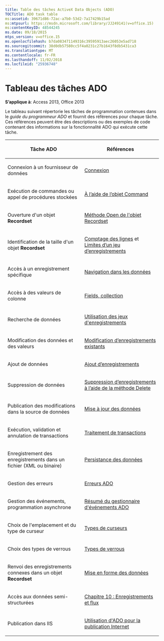 ```yaml
---
title: Table des tâches ActiveX Data Objects (ADO)
TOCTitle: ADO task table
ms:assetid: 39671d86-72ac-a7b0-53d2-7a17429b15ad
ms:mtpsurl: https://msdn.microsoft.com/library/JJ249141(v=office.15)
ms:contentKeyID: 48544245
ms.date: 09/18/2015
mtps_version: v=office.15
ms.openlocfilehash: b7da083471149316c39595913aec26053e5ad718
ms.sourcegitcommit: 38d0db57580cc5f4a0231c27b1643f8db5431ca3
ms.translationtype: MT
ms.contentlocale: fr-FR
ms.lasthandoff: 11/02/2018
ms.locfileid: "25936748"
---
```

# <a name="ado-task-table"></a>Tableau des tâches ADO

**S’applique à**: Access 2013, Office 2013

Le tableau suivant répertorie les tâches de programmation contenues dans le *guide du programmeur ADO* et fournit des références pour chaque tâche. Ces références peuvent être des descriptions ou des exemples de code contenant des informations sur la fonctionnalité ADO qui exécute cette tâche.

<table>
<colgroup>
<col style="width: 50%" />
<col style="width: 50%" />
</colgroup>
<thead>
<tr class="header">
<th><p>Tâche ADO</p></th>
<th><p>Références</p></th>
</tr>
</thead>
<tbody>
<tr class="odd">
<td><p>Connexion à un fournisseur de données</p></td>
<td><p><a href="making-a-connection.md">Connexion</a></p></td>
</tr>
<tr class="even">
<td><p>Exécution de commandes ou appel de procédures stockées</p></td>
<td><p><a href="using-the-command-object-access.md">À l’aide de l’objet Command</a></p></td>
</tr>
<tr class="odd">
<td><p>Ouverture d'un objet <strong>Recordset</strong></p></td>
<td><p><a href="open-method-ado-recordset.md">Méthode Open de l'objet Recordset</a></p></td>
</tr>
<tr class="even">
<td><p>Identification de la taille d'un objet <strong>Recordset</strong></p></td>
<td><p><a href="counting-rows.md">Comptage des lignes</a> et <a href="the-limits-of-a-recordset.md">Limites d’un jeu d’enregistrements</a></p></td>
</tr>
<tr class="odd">
<td><p>Accès à un enregistrement spécifique</p></td>
<td><p><a href="navigating-through-the-data.md">Navigation dans les données</a></p></td>
</tr>
<tr class="even">
<td><p>Accès à des valeurs de colonne</p></td>
<td><p><a href="the-fields-collection.md">Fields, collection</a></p></td>
</tr>
<tr class="odd">
<td><p>Recherche de données</p></td>
<td><p><a href="working-with-recordsets.md">Utilisation des jeux d'enregistrements</a></p></td>
</tr>
<tr class="even">
<td><p>Modification des données et des valeurs</p></td>
<td><p><a href="editing-existing-records.md">Modification d’enregistrements existants</a></p></td>
</tr>
<tr class="odd">
<td><p>Ajout de données</p></td>
<td><p><a href="adding-records.md">Ajout d’enregistrements</a></p></td>
</tr>
<tr class="even">
<td><p>Suppression de données</p></td>
<td><p><a href="deleting-records-using-the-delete-method.md">Suppression d’enregistrements à l’aide de la méthode Delete</a></p></td>
</tr>
<tr class="odd">
<td><p>Publication des modifications dans la source de données</p></td>
<td><p><a href="updating-data.md">Mise à jour des données</a></p></td>
</tr>
<tr class="even">
<td><p>Exécution, validation et annulation de transactions</p></td>
<td><p><a href="transaction-processing.md">Traitement de transactions</a></p></td>
</tr>
<tr class="odd">
<td><p>Enregistrement des enregistrements dans un fichier (XML ou binaire)</p></td>
<td><p><a href="persisting-data.md">Persistance des données</a></p></td>
</tr>
<tr class="even">
<td><p>Gestion des erreurs</p></td>
<td><p><a href="ado-errors.md">Erreurs ADO</a></p></td>
</tr>
<tr class="odd">
<td><p>Gestion des événements, programmation asynchrone</p></td>
<td><p><a href="ado-event-handler-summary.md">Résumé du gestionnaire d'événements ADO</a></p></td>
</tr>
<tr class="even">
<td><p>Choix de l'emplacement et du type de curseur</p></td>
<td><p><a href="types-of-cursors.md">Types de curseurs</a></p></td>
</tr>
<tr class="odd">
<td><p>Choix des types de verrous</p></td>
<td><p><a href="types-of-locks.md">Types de verrous</a></p></td>
</tr>
<tr class="even">
<td><p>Renvoi des enregistrements connexes dans un objet  <strong>Recordset</strong></p></td>
<td><p><a href="data-shaping.md">Mise en forme des données</a></p></td>
</tr>
<tr class="odd">
<td><p>Accès aux données semi-structurées</p></td>
<td><p><a href="chapter-10-records-and-streams.md">Chapitre 10 : Enregistrements et flux</a></p></td>
</tr>
<tr class="even">
<td><p>Publication dans IIS</p></td>
<td><p><a href="using-ado-for-internet-publishing.md">Utilisation d'ADO pour la publication Internet</a></p></td>
</tr>
</tbody>
</table>

